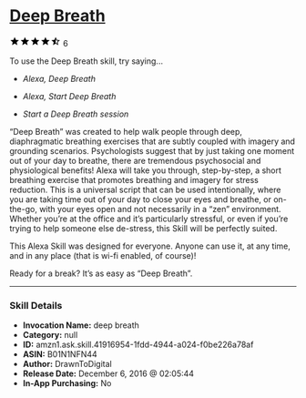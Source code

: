 # [Deep Breath](http://alexa.amazon.com/#skills/amzn1.ask.skill.41916954-1fdd-4944-a024-f0be226a78af)
![4.3 stars](../../images/ic_star_black_18dp_1x.png)![4.3 stars](../../images/ic_star_black_18dp_1x.png)![4.3 stars](../../images/ic_star_black_18dp_1x.png)![4.3 stars](../../images/ic_star_black_18dp_1x.png)![4.3 stars](../../images/ic_star_half_black_18dp_1x.png) 6

To use the Deep Breath skill, try saying...

* *Alexa, Deep Breath*

* *Alexa, Start Deep Breath*

* *Start a Deep Breath session*

“Deep Breath” was created to help walk people through deep, diaphragmatic breathing exercises that are subtly coupled with imagery and grounding scenarios. Psychologists suggest that by just taking one moment out of your day to breathe, there are tremendous psychosocial and physiological benefits! Alexa will take you through, step-by-step, a short breathing exercise that promotes breathing and imagery for stress reduction. This is a universal script that can be used intentionally, where you are taking time out of your day to close your eyes and breathe, or on-the-go, with your eyes open and not necessarily in a “zen” environment.  Whether you’re at the office and it’s particularly stressful, or even if you’re trying to help someone else de-stress, this Skill will be perfectly suited. 


This Alexa Skill was designed for everyone. Anyone can use it, at any time, and in any place (that is wi-fi enabled, of course)! 


Ready for a break? It’s as easy as “Deep Breath”.

***

### Skill Details

* **Invocation Name:** deep breath
* **Category:** null
* **ID:** amzn1.ask.skill.41916954-1fdd-4944-a024-f0be226a78af
* **ASIN:** B01N1NFN44
* **Author:** DrawnToDigital
* **Release Date:** December 6, 2016 @ 02:05:44
* **In-App Purchasing:** No
